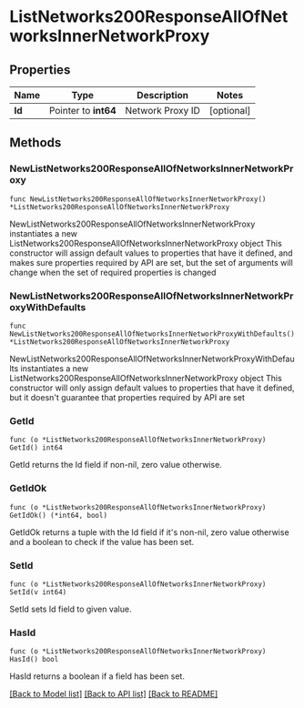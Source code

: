 # ListNetworks200ResponseAllOfNetworksInnerNetworkProxy

## Properties

Name | Type | Description | Notes
------------ | ------------- | ------------- | -------------
**Id** | Pointer to **int64** | Network Proxy ID | [optional] 

## Methods

### NewListNetworks200ResponseAllOfNetworksInnerNetworkProxy

`func NewListNetworks200ResponseAllOfNetworksInnerNetworkProxy() *ListNetworks200ResponseAllOfNetworksInnerNetworkProxy`

NewListNetworks200ResponseAllOfNetworksInnerNetworkProxy instantiates a new ListNetworks200ResponseAllOfNetworksInnerNetworkProxy object
This constructor will assign default values to properties that have it defined,
and makes sure properties required by API are set, but the set of arguments
will change when the set of required properties is changed

### NewListNetworks200ResponseAllOfNetworksInnerNetworkProxyWithDefaults

`func NewListNetworks200ResponseAllOfNetworksInnerNetworkProxyWithDefaults() *ListNetworks200ResponseAllOfNetworksInnerNetworkProxy`

NewListNetworks200ResponseAllOfNetworksInnerNetworkProxyWithDefaults instantiates a new ListNetworks200ResponseAllOfNetworksInnerNetworkProxy object
This constructor will only assign default values to properties that have it defined,
but it doesn't guarantee that properties required by API are set

### GetId

`func (o *ListNetworks200ResponseAllOfNetworksInnerNetworkProxy) GetId() int64`

GetId returns the Id field if non-nil, zero value otherwise.

### GetIdOk

`func (o *ListNetworks200ResponseAllOfNetworksInnerNetworkProxy) GetIdOk() (*int64, bool)`

GetIdOk returns a tuple with the Id field if it's non-nil, zero value otherwise
and a boolean to check if the value has been set.

### SetId

`func (o *ListNetworks200ResponseAllOfNetworksInnerNetworkProxy) SetId(v int64)`

SetId sets Id field to given value.

### HasId

`func (o *ListNetworks200ResponseAllOfNetworksInnerNetworkProxy) HasId() bool`

HasId returns a boolean if a field has been set.


[[Back to Model list]](../README.md#documentation-for-models) [[Back to API list]](../README.md#documentation-for-api-endpoints) [[Back to README]](../README.md)



